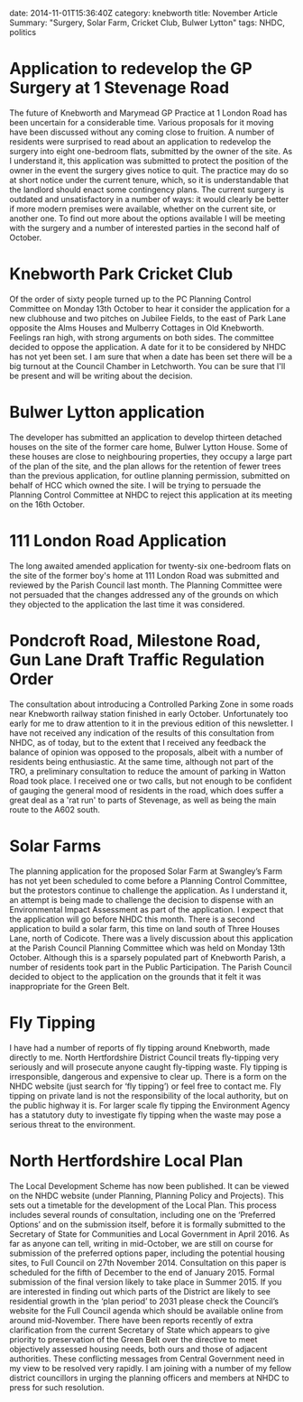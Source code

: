 date: 2014-11-01T15:36:40Z
category: knebworth
title: November Article
Summary: "Surgery, Solar Farm, Cricket Club, Bulwer Lytton"
tags: NHDC, politics
# Application to redevelop the GP Surgery at 1 Stevenage Road
The future of Knebworth and Marymead GP Practice at 1 London Road has
been uncertain for a considerable time. Various proposals for it moving
have been discussed without any coming close to fruition. A number of
residents were surprised to read about an application to redevelop the
surgery into eight one-bedroom flats, submitted by the owner of the
site.
As I understand it, this application was submitted to protect the
position of the owner in the event the surgery gives notice to quit. The
practice may do so at short notice under the current tenure, which, so
it is understandable that the landlord should enact some contingency
plans. The current surgery is outdated and unsatisfactory in a number of
ways: it would clearly be better if more modern premises were available,
whether on the current site, or another one. To find out more about the
options available I will be meeting with the surgery and a number of
interested parties in the second half of October.
# Knebworth Park Cricket Club
Of the order of sixty people turned up to the PC Planning Control
Committee on Monday 13th October to hear it consider the application for
a new clubhouse and two pitches on Jubilee Fields, to the east of Park
Lane opposite the Alms Houses and Mulberry Cottages in Old Knebworth.
Feelings ran high, with strong arguments on both sides. The committee
decided to oppose the application. A date for it to be considered by
NHDC has not yet been set. I am sure that when a date has been set there
will be a big turnout at the Council Chamber in Letchworth. You can be
sure that I'll be present and will be writing about the decision.
# Bulwer Lytton application
The developer has submitted an application to develop thirteen detached
houses on the site of the former care home, Bulwer Lytton House. Some of
these houses are close to neighbouring properties, they occupy a large
part of the plan of the site, and the plan allows for the retention of
fewer trees than the previous application, for outline planning
permission, submitted on behalf of HCC which owned the site. I will be
trying to persuade the Planning Control Committee at NHDC to reject this
application at its meeting on the 16th October.
# 111 London Road Application
The long awaited amended application for twenty-six one-bedroom flats on
the site of the former boy's home at 111 London Road was submitted and
reviewed by the Parish Council last month. The Planning Committee were
not persuaded that the changes addressed any of the grounds on which
they objected to the application the last time it was
considered.
# Pondcroft Road, Milestone Road, Gun Lane Draft Traffic Regulation Order
The consultation about introducing a Controlled Parking Zone in some
roads near Knebworth railway station finished in early October.
Unfortunately too early for me to draw attention to it in the previous
edition of this newsletter. I have not received any indication of the
results of this consultation from NHDC, as of today, but to the extent
that I received any feedback the balance of opinion was opposed to the
proposals, albeit with a number of residents being enthusiastic.
At the same time, although not part of the TRO, a preliminary
consultation to reduce the amount of parking in Watton Road took place.
I received one or two calls, but not enough to be confident of gauging
the general mood of residents in the road, which does suffer a great
deal as a 'rat run' to parts of Stevenage, as well as being the main
route to the A602 south.
# Solar Farms
The planning application for the proposed Solar Farm at Swangley’s Farm
has not yet been scheduled to come before a Planning Control Committee,
but the protestors continue to challenge the application. As I
understand it, an attempt is being made to challenge the decision to
dispense with an Environmental Impact Assessment as part of the
application. I expect that the application will go before NHDC this
month.
There is a second application to build a solar farm, this time on land
south of Three Houses Lane, north of Codicote. There was a lively
discussion about this application at the Parish Council Planning
Committee which was held on Monday 13th October. Although this is a
sparsely populated part of Knebworth Parish, a number of residents took
part in the Public Participation. The Parish Council decided to object
to the application on the grounds that it felt it was inappropriate for
the Green Belt.
# Fly Tipping
I have had a number of reports of fly tipping around Knebworth, made
directly to me. North Hertfordshire District Council treats fly-tipping
very seriously and will prosecute anyone caught fly-tipping waste. Fly
tipping is irresponsible, dangerous and expensive to clear up. There is
a form on the NHDC website (just search for ‘fly tipping’) or feel free
to contact me.
Fly tipping on private land is not the responsibility of the local
authority, but on the public highway it is. For larger scale fly tipping
the Environment Agency has a statutory duty to investigate fly tipping
when the waste may pose a serious threat to the environment.
# North Hertfordshire Local Plan 
The Local Development Scheme has now been published. It can be viewed on
the NHDC website (under Planning, Planning Policy and Projects). This
sets out a timetable for the development of the Local Plan. This process
includes several rounds of consultation, including one on the ‘Preferred
Options’ and on the submission itself, before it is formally submitted
to the Secretary of State for Communities and Local Government in April
2016.
As far as anyone can tell, writing in mid-October, we are still on
course for submission of the preferred options paper, including the
potential housing sites, to Full Council on 27th November 2014.
Consultation on this paper is scheduled for the fifth of December to the
end of January 2015. Formal submission of the final version likely to
take place in Summer 2015.
If you are interested in finding out which parts of the District are
likely to see residential growth in the ‘plan period’ to 2031 please
check the Council’s website for the Full Council agenda which should be
available online from around mid-November.
There have been reports recently of extra clarification from the current
Secretary of State which appears to give priority to preservation of the
Green Belt over the directive to meet objectively assessed housing
needs, both ours and those of adjacent authorities. These conflicting
messages from Central Government need in my view to be resolved very
rapidly. I am joining with a number of my fellow district councillors in
urging the planning officers and members at NHDC to press for such
resolution.
